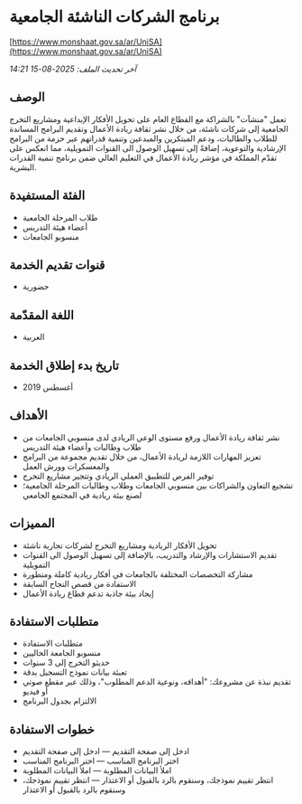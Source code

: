 # برنامج الشركات الناشئة الجامعية
[https://www.monshaat.gov.sa/ar/UniSA](https://www.monshaat.gov.sa/ar/UniSA)

_آخر تحديث الملف: 2025-08-15 14:21_

## الوصف
تعمل "منشآت" بالشراكة مع القطاع العام على تحويل الأفكار الإبداعية ومشاريع التخرج الجامعية إلى شركات ناشئة، من خلال نشر ثقافة ريادة الأعمال وتقديم البرامج المساندة للطلاب والطالبات، ودعم المبتكرين والمبدعين وتنمية قدراتهم عبر حزمة من البرامج الإرشادية والتوعوية، إضافةً إلى تسهيل الوصول الى القنوات التمويلية، مما انعكس على تقدّم المملكة في مؤشر ريادة الأعمال في التعليم العالي ضمن برنامج تنمية القدرات البشرية.

## الفئة المستفيدة
- طلاب المرحلة الجامعية
- أعضاء هيئة التدريس
- منسوبو الجامعات

## قنوات تقديم الخدمة
- حضورية

## اللغة المقدّمة
- العربية

## تاريخ بدء إطلاق الخدمة
- أغسطس 2019

## الأهداف
- نشر ثقافة ريادة الأعمال ورفع مستوى الوعي الريادي لدى منسوبي الجامعات من طلاب وطالبات وأعضاء هيئة التدريس
- تعزيز المهارات اللازمة لريادة الأعمال، من خلال تقديم مجموعة من البرامج والمعسكرات وورش العمل
- توفير الفرص للتطبيق العملي الريادي وتتجير مشاريع التخرج
- تشجيع التعاون والشراكات بين منسوبي الجامعات وطلاب وطالبات المرحلة الجامعية؛ لصنع بيئة ريادية في المجتمع الجامعي

## المميزات
- تحويل الأفكار الريادية ومشاريع التخرج لشركات تجارية ناشئة
- تقديم الاستشارات والإرشاد والتدريب، بالإضافة إلى تسهيل الوصول الى القنوات التمويلية
- مشاركة التخصصات المختلفة بالجامعات في أفكار ريادية كاملة ومتطورة
- الاستفادة من قصص النجاح السابقة
- إيجاد بيئة جاذبة تدعم قطاع ريادة الأعمال

## متطلبات الاستفادة
- متطلبات الاستفادة
- منسوبو الجامعة الحاليين
- حديثو التخرج إلى 3 سنوات
- تعبئة بيانات نموذج التسجيل بدقة
- تقديم نبذة عن مشروعك: "أهدافه، ونوعية الدعم المطلوب"، وذلك عبر مقطع صوتي أو فيديو
- الالتزام بجدول البرنامج

## خطوات الاستفادة
- ادخل إلى صفحة التقديم — ادخل إلى صفحة التقديم
- اختر البرنامج المناسب — اختر البرنامج المناسب
- املأ البيانات المطلوبة — املأ البيانات المطلوبة
- انتظر تقييم نموذجك، وسنقوم بالرد بالقبول أو الاعتذار — انتظر تقييم نموذجك، وسنقوم بالرد بالقبول أو الاعتذار
